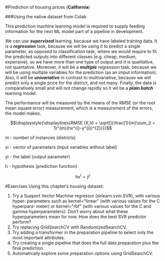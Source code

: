 #Prediction of housing prices (**California**)

###Using the native dataset from Colab

This prediction machine learning model is required to supply feeding information for the next ML model part of a pipeline in development.

We can use ***supervised*** learning, because we have labeled training data. It is a ***regression*** task, because we will be using it to predict a single parameter, as opposed to classification task, where we would require to fit the predicted outputs into different classes (e.g. cheap, medium, expensive), so we have more than one type of output and it is qualitative, not quantative. Moreover, it will be a ***multiple*** regression task, because we will be using multiple variables for the prediction (as an imput information). Also, it will be ***univariative*** in contrast to multivariative, because we will predict only a single price for the district, and not many. Finally, the data is comparatively small and will not change rapidly so it wil be a ***plain batch*** learning model.

The performance will be measured by the means of the RMSE (or the root mean square error) measurement, which is a measurement of the errors, the model makes.

$$\displaystyle{\displaylines{RMSE (X,h) = \sqrt[]{\frac{1}{m}\sum_{i = 1}^{m}(hx^{i}-y^{i})^{2}}}}$$

m - number of instances (districts)

xi - vector of parameters (input variables without label)

yi - the label (output parameter)

h -  hypothesis (prediction function)

$$hx^{i}=\hat{y}^{i}$$

#Exercises
Using this chapter’s housing dataset:
1. Try a Support Vector Machine regressor (sklearn.svm.SVR), with various hyper‐
parameters such as kernel="linear" (with various values for the C hyperpara‐
meter) or kernel="rbf" (with various values for the C and gamma
hyperparameters). Don’t worry about what these hyperparameters mean for now.
How does the best SVR predictor perform?
2. Try replacing GridSearchCV with RandomizedSearchCV.
3. Try adding a transformer in the preparation pipeline to select only the most
important attributes.
4. Try creating a single pipeline that does the full data preparation plus the final
prediction.
5. Automatically explore some preparation options using GridSearchCV.
